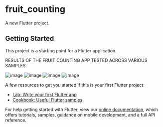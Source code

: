 # fruit_counting

A new Flutter project.

## Getting Started

This project is a starting point for a Flutter application.

RESULTS OF THE FRUIT COUNTING APP TESTED ACROSS VARIOUS SAMPLES.

![image](https://user-images.githubusercontent.com/66210607/183278786-cc06312f-18a8-45f8-a11f-020c6c169085.png)
![image](https://user-images.githubusercontent.com/66210607/183278804-3c50e587-257e-4bdd-af2e-ffc0daca8f37.png)
![image](https://user-images.githubusercontent.com/66210607/183278810-76b5e061-c203-4688-97b8-18a0076d094a.png)
                                                                  ![image](https://user-images.githubusercontent.com/66210607/183278815-0e7f7128-8817-45dd-9e31-eeb2d1476077.png)

A few resources to get you started if this is your first Flutter project:

- [Lab: Write your first Flutter app](https://flutter.dev/docs/get-started/codelab)
- [Cookbook: Useful Flutter samples](https://flutter.dev/docs/cookbook)

For help getting started with Flutter, view our
[online documentation](https://flutter.dev/docs), which offers tutorials,
samples, guidance on mobile development, and a full API reference.



